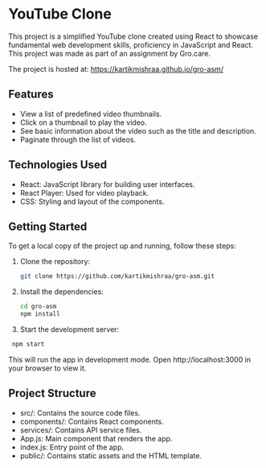 # YouTube Clone

This project is a simplified YouTube clone created using React to showcase fundamental web development skills, proficiency in JavaScript and React. This project was made as part of an assignment by Gro.care.

The project is hosted at: https://kartikmishraa.github.io/gro-asm/

## Features

- View a list of predefined video thumbnails.
- Click on a thumbnail to play the video.
- See basic information about the video such as the title and description.
- Paginate through the list of videos.

## Technologies Used

- React: JavaScript library for building user interfaces.
- React Player: Used for video playback.
- CSS: Styling and layout of the components.

## Getting Started

To get a local copy of the project up and running, follow these steps:

1. Clone the repository:

   ```bash
   git clone https://github.com/kartikmishraa/gro-asm.git

2. Install the dependencies:

   ```bash
   cd gro-asm
   npm install
   ```
   
2. Start the development server:

  ```bash
   npm start
   ```
   This will run the app in development mode. Open http://localhost:3000 in your browser to view it.

## Project Structure

 - src/: Contains the source code files.
 - components/: Contains React components.
 - services/: Contains API service files.
 - App.js: Main component that renders the app.
 - index.js: Entry point of the app.
 - public/: Contains static assets and the HTML template.
